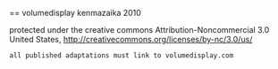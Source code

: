 == volumedisplay
kenmazaika 2010

protected under the creative commons Attribution-Noncommercial 3.0 United States, http://creativecommons.org/licenses/by-nc/3.0/us/

`all published adaptations must link to volumedisplay.com`
